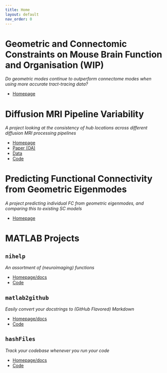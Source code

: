 ```yaml
---
title: Home
layout: default
nav_order: 0
---
```


# Geometric and Connectomic Constraints on Mouse Brain Function and Organisation (WIP)
*Do geometric modes continue to outperform connectome modes when using more accurate tract-tracing data?*
- [Homepage](https://magnesium2400.github.io/mouse_eigenmodes.html)


# Diffusion MRI Pipeline Variability
*A project looking at the consistency of hub locations across different diffusion MRI processing pipelines*
- [Homepage](https://magnesium2400.github.io/pipeline_variability.html)
- [Paper (OA)](https://direct.mit.edu/netn/article/7/4/1326/116174/Can-hubs-of-the-human-connectome-be-identified)
- [Data](https://bridges.monash.edu/collections/Degree_Variability/6352886/1)
- [Code](https://github.com/NSBLab/DegreeVariability)


# Predicting Functional Connectivity from Geometric Eigenmodes
*A project predicting individual FC from geometric eigenmodes, and comparing this to existing SC models*
- [Homepage](https://magnesium2400.github.io/eigenmode-fc_coupling.html)


# MATLAB Projects 

## `nihelp`
*An assortment of (neuroimaging) functions*
- [Homepage/docs](https://magnesium2400.github.io/nihelp/)
- [Code](https://github.com/magnesium2400/nihelp)


## `matlab2github`
*Easily convert your docstrings to (GitHub Flavored) Markdown*
- [Homepage/docs](https://magnesium2400.github.io/matlab2github/)
- [Code](https://github.com/magnesium2400/matlab2github)


## `hashFiles`
*Track your codebase whenever you run your code*
- [Homepage/docs](https://magnesium2400.github.io/hashFiles/)
- [Code](https://github.com/magnesium2400/hashFiles)

